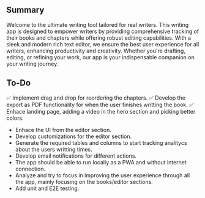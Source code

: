 ## Summary

Welcome to the ultimate writing tool tailored for real writers. This writing app is designed to empower writers by providing comprehensive tracking of their books and chapters while offering robust editing capabilities. With a sleek and modern rich text editor, we ensure the best user experience for all writers, enhancing productivity and creativity. Whether you're drafting, editing, or refining your work, our app is your indispensable companion on your writing journey.

## To-Do

✅ Implement drag and drop for reordering the chapters.
✅ Develop the export as PDF functionality for when the user finishes writting the book.
✅ Enhace landing page, adding a video in the hero section and picking better colors.

- Enhace the UI from the editor section.
- Develop customizations for the editor section.
- Generate the required tables and columns to start tracking analitycs about the users writting times.
- Develop email notifications for different actions.
- The app should be able to run locally as a PWA and without internet connection.
- Analyze and try to focus in improving the user experience through all the app, mainly focusing on the books/editor sections.
- Add unit and E2E testing.
